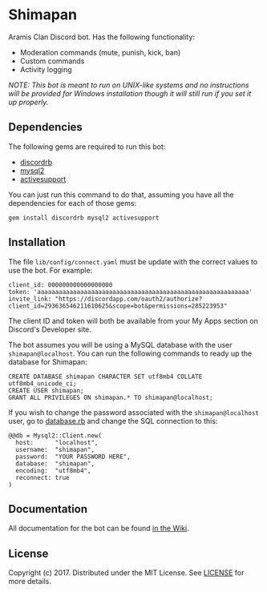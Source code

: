 # Shimapan
Aramis Clan Discord bot. Has the following functionality:

* Moderation commands (mute, punish, kick, ban)
* Custom commands
* Activity logging

_NOTE: This bot is meant to run on UNIX-like systems and no instructions will be provided for 
Windows installation though it will still run if you set it up properly._

## Dependencies

The following gems are required to run this bot:

* [discordrb](https://github.com/meew0/discordrb)
* [mysql2](https://github.com/brianmario/mysql2)
* [activesupport](http://www.rubydoc.info/gems/activesupport/4.2.6)

You can just run this command to do that, assuming you have all the dependencies for each of those
gems:

    gem install discordrb mysql2 activesupport

## Installation

The file `lib/config/connect.yaml` must be update with the correct values to use the bot. For
example:

    client_id: 000000000000000000
    token: 'aaaaaaaaaaaaaaaaaaaaaaaaaaaaaaaaaaaaaaaaaaaaaaaaaaaaaaaaaaa'
    invite_link: "https://discordapp.com/oauth2/authorize?client_id=293636546211610625&scope=bot&permissions=285223953"

The client ID and token will both be available from your My Apps section on Discord's Developer
site.

The bot assumes you will be using a MySQL database with the user `shimapan@localhost`. You can run
the following commands to ready up the database for Shimapan:

    CREATE DATABASE shimapan CHARACTER SET utf8mb4 COLLATE utf8mb4_unicode_ci;
    CREATE USER shimapan;
    GRANT ALL PRIVILEGES ON shimapan.* TO shimapan@localhost;

If you wish to change the password associated with the `shimapan@localhost` user, go to
[database.rb](lib/database.rb) and change the SQL connection to this:

    @@db = Mysql2::Client.new(
      host:      "localhost",
      username:  "shimapan",
      password:  "YOUR PASSWORD HERE",
      database:  "shimapan",
      encoding:  "utf8mb4",
      reconnect: true
    )

## Documentation

All documentation for the bot can be found [in the Wiki](https://github.com/Madobe/shimapan/wiki).

## License

Copyright (c) 2017. Distributed under the MIT License. See [LICENSE](LICENSE) for more details.
